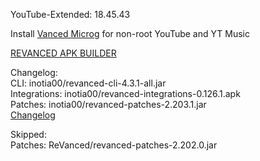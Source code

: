 YouTube-Extended: 18.45.43  

Install [Vanced Microg](https://github.com/TeamVanced/VancedMicroG/releases) for non-root YouTube and YT Music  

[REVANCED APK BUILDER](https://github.com/alsyundawy/revanced-apk-builder/)  

Changelog:  
CLI: inotia00/revanced-cli-4.3.1-all.jar  
Integrations: inotia00/revanced-integrations-0.126.1.apk  
Patches: inotia00/revanced-patches-2.203.1.jar  
[Changelog](https://github.com/inotia00/revanced-patches/releases/tag/v2.203.1)  

Skipped:  
Patches: ReVanced/revanced-patches-2.202.0.jar    
